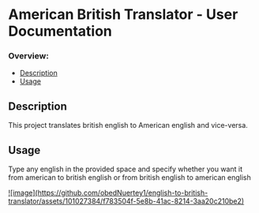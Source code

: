 # American British Translator - User Documentation

### Overview:
- [Description](#description)
- [Usage](#usage)


## Description
This project translates british english to American english and vice-versa.

## Usage
Type any english in the provided space and specify whether you want it from american to british english or from british english to american english

<a href="https://obn-english-to-british-translator.onrender.com/" target="_blank">
  ![image](https://github.com/obedNuertey1/english-to-british-translator/assets/101027384/f783504f-5e8b-41ac-8214-3aa20c210be2)
</a>
